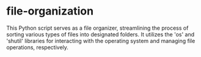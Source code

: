 # file-organization
This Python script serves as a file organizer, streamlining the process of sorting various types of files into designated folders. It utilizes the 'os' and 'shutil' libraries for interacting with the operating system and managing file operations, respectively.

